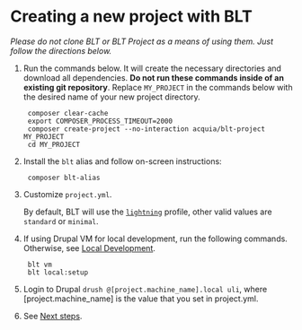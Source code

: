 # Creating a new project with BLT

*Please do not clone BLT or BLT Project as a means of using them. Just follow the directions below.*

1. Run the commands below. It will create the necessary directories and download all dependencies. **Do not run these commands inside of an existing git repository**. Replace `MY_PROJECT` in the commands below with the desired name of your new project directory.

        composer clear-cache
        export COMPOSER_PROCESS_TIMEOUT=2000
        composer create-project --no-interaction acquia/blt-project MY_PROJECT
        cd MY_PROJECT

1. Install the `blt` alias and follow on-screen instructions:

        composer blt-alias

1. Customize `project.yml`.

    By default, BLT will use the [`lightning`](https://github.com/acquia/lightning) profile, other valid values are `standard` or `minimal`.

1. If using Drupal VM for local development, run the following commands. Otherwise, see [Local Development](http://blt.readthedocs.io/en/8.x/readme/local-development/).

        blt vm
        blt local:setup

1. Login to Drupal `drush @[project.machine_name].local uli`, where [project.machine_name] is the value that you set in project.yml.
1. See [Next steps](next-steps.md).
